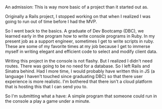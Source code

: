 An admission: This is way more basic of a project than it started out as. 

Originally a Rails project, I stopped working on that when I realized I was going to run out of time before I had the MVP.

So I went back to the basics. A graduate of Dev Bootcamp (DBC), we learned early in the program how to write console programs in Ruby. In my present job as a support engineer, sometimes I get to write scripts in ruby. These are some of my favorite times at my job because I get to immerse myself in writing elegant and efficient code to select and modify client data.

Writing this project in the console is not flashy. But I realized I didn't need routes. There was going to be no need for a database. So I left Rails and Sinatra behind. Had I more time, I would probably have written this in JS (a language I haven't touched since graduating DBC) so that there user experience is more realistic. I'm bothered that there isn't a cloud platform that is hosting this that I can send you to. 

So I'm submitting what a have: A simple program that someone could run in the console a play a game under a minute.